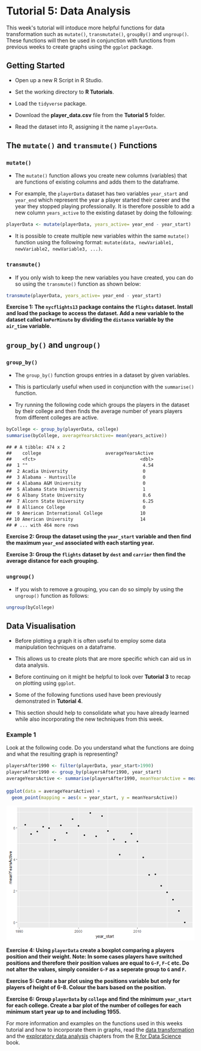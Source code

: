 Tutorial 5: Data Analysis
================

This week's tutorial will intoduce more helpful functions for data transformation such as `mutate()`, `transmutate()`, `groupBy()` and `ungroup()`. These functions will then be used in conjunction with functions from previous weeks to create graphs using the `ggplot` package.

Getting Started
---------------

-   Open up a new R Script in R Studio.

-   Set the working directory to **R Tutorials**.

-   Load the `tidyverse` package.

-   Download the **player\_data.csv** file from the **Tutorial 5** folder.

-   Read the dataset into R, assigning it the name `playerData`.

The `mutate()` and `transmute()` Functions
------------------------------------------

### `mutate()`

-   The `mutate()` function allows you create new columns (variables) that are functions of existing columns and adds them to the dataframe.

-   For example, the `playerData` dataset has two variables `year_start` and `year_end` which represent the year a player started their career and the year they stopped playing professionally. It is therefore possible to add a new column `years_active` to the existing dataset by doing the following:

``` r
playerData <- mutate(playerData, years_active= year_end - year_start)
```

-   It is possible to create multiple new variables within the same `mutate()` function using the following format: `mutate(data, newVariable1, newVariable2, newVariable3, ...)`.

### `transmute()`

-   If you only wish to keep the new variables you have created, you can do so using the `transmute()` function as shown below:

``` r
transmute(playerData, years_active= year_end - year_start)
```

**Exercise 1: The `nycflights13` package contains the `flights` dataset. Install and load the package to access the dataset. Add a new variable to the dataset called `kmPerMinute` by dividing the `distance` variable by the `air_time` variable.**

`group_by()` and `ungroup()`
----------------------------

### `group_by()`

-   The `group_by()` function groups entries in a dataset by given variables.

-   This is particularly useful when used in conjunction with the `summarise()` function.

-   Try running the following code which groups the players in the dataset by their college and then finds the average number of years players from different colleges are active.

``` r
byCollege <- group_by(playerData, college)
summarise(byCollege, averageYearsActive= mean(years_active))
```

    ## # A tibble: 474 x 2
    ##    college                        averageYearsActive
    ##    <fct>                                       <dbl>
    ##  1 ""                                           4.54
    ##  2 Acadia University                            0   
    ##  3 Alabama - Huntsville                         0   
    ##  4 Alabama A&M University                       0   
    ##  5 Alabama State University                     1   
    ##  6 Albany State University                      8.6 
    ##  7 Alcorn State University                      6.25
    ##  8 Alliance College                             0   
    ##  9 American International College              10   
    ## 10 American University                         14   
    ## # ... with 464 more rows

**Exercise 2: Group the dataset using the `year_start` variable and then find the maximum `year_end` associated with each starting year.**

**Exercise 3: Group the `flights` dataset by `dest` and `carrier` then find the average distance for each grouping.**

### `ungroup()`

-   If you wish to remove a grouping, you can do so simply by using the `ungroup()` function as follows:

``` r
ungroup(byCollege)
```

Data Visualisation
------------------

-   Before plotting a graph it is often useful to employ some data manipulation techniques on a dataframe.

-   This allows us to create plots that are more specific which can aid us in data analysis.

-   Before continuing on it might be helpful to look over **Tutorial 3** to recap on plotting using `ggplot`.

-   Some of the following functions used have been previously demonstrated in **Tutorial 4**.

-   This section should help to consolidate what you have already learned while also incorporating the new techniques from this week.

### Example 1

Look at the following code. Do you understand what the functions are doing and what the resulting graph is representing?

``` r
playersAfter1990 <- filter(playerData, year_start>1990)
playersAfter1990 <- group_by(playersAfter1990, year_start)
averageYearsActive <- summarise(playersAfter1990, meanYearsActive = mean(years_active))

ggplot(data = averageYearsActive) + 
  geom_point(mapping = aes(x = year_start, y = meanYearsActive))
```

![](Tutorial_5_files/figure-markdown_github/unnamed-chunk-5-1.png)

**Exercise 4: Using `playerData` create a boxplot comparing a players position and their weight. Note: In some cases players have switched positions and therefore their position values are equal to `G-F`, `F-C` etc. Do not alter the values, simply consider `G-F` as a seperate group to `G` and `F`.**

**Exercise 5: Create a bar plot using the positions variable but only for players of height of 6-8. Colour the bars based on the position.**

**Exercise 6: Group `playerData` by `college` and find the minimum `year_start` for each college. Create a bar plot of the number of colleges for each minimum start year up to and including 1955.**

For more information and examples on the functions used in this weeks tutorial and how to incorporate them in graphs, read the [data transformation](https://r4ds.had.co.nz/transform.html) and the [exploratory data analysis](https://r4ds.had.co.nz/exploratory-data-analysis.html) chapters from the [R for Data Science](http://r4ds.had.co.nz/index.html) book.
